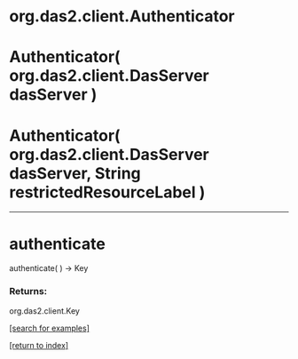 # org.das2.client.Authenticator



# Authenticator( org.das2.client.DasServer dasServer )


# Authenticator( org.das2.client.DasServer dasServer, String restrictedResourceLabel )


***
<a name="authenticate"></a>
# authenticate
authenticate(  ) &rarr; Key



### Returns:
org.das2.client.Key


<a href="https://github.com/autoplot/dev/search?q=authenticate&unscoped_q=authenticate">[search for examples]</a>

<a href="https://github.com/autoplot/documentation/blob/master/javadoc/index-all.md">[return to index]</a>

